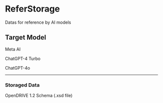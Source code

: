 # ReferStorage
Datas for reference by AI models

## Target Model

Meta AI

ChatGPT-4 Turbo

ChatGPT-4o


***

### Storaged Data

OpenDRIVE 1.2 Schema (.xsd file)
